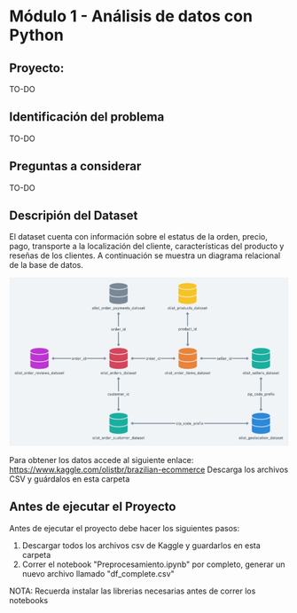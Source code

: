 # Módulo 1 - Análisis de datos con Python

## Proyecto:

TO-DO

## Identificación del problema

TO-DO

## Preguntas a considerar

TO-DO

## Descripión del Dataset

El dataset cuenta con información sobre el estatus de la orden, precio, pago, transporte a la localización del cliente, características del producto y reseñas de los clientes.
A continuación se muestra un diagrama relacional de la base de datos.

![Diagrama de Base de Datos](utils/diagrama.png)

Para obtener los datos accede al siguiente enlace: https://www.kaggle.com/olistbr/brazilian-ecommerce
Descarga los archivos CSV y guárdalos en esta carpeta

## Antes de ejecutar el Proyecto

Antes de ejecutar el proyecto debe hacer los siguientes pasos:

1. Descargar todos los archivos csv de Kaggle y guardarlos en esta carpeta
2. Correr el notebook "Preprocesamiento.ipynb" por completo, generar un nuevo archivo llamado "df_complete.csv"

NOTA: Recuerda instalar las librerias necesarias antes de correr los notebooks
